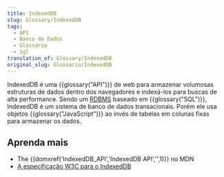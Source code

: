 ```yaml
---
title: IndexedDB
slug: Glossary/IndexedDB
tags:
  - API
  - Banco de Dados
  - Glossário
  - Sql
translation_of: Glossary/IndexedDB
original_slug: Glossario/IndexedDB
---
```

IndexedDB é uma {{glossary("API")}} de web para armazenar volumosas estruturas de dados dentro dos navegadores e indexá-los para buscas de alta performance. Sendo um [RDBMS](https://en.wikipedia.org/wiki/Relational_database_management_system "Sistema de Gerenciamento para Banco de Dados Relacionais") baseado em {{glossary("SQL")}}, IndexedDB é um sistema de banco de dados transacionais. Porém ele usa objetos {{glossary("JavaScript")}} ao invés de tabelas em colunas fixas para armazenar os dados.

## Aprenda mais

- The {{domxref('IndexedDB_API','IndexedDB API','',1)}} no MDN
- [A especificação W3C para o IndexedDB](http://w3c.github.io/IndexedDB/)
